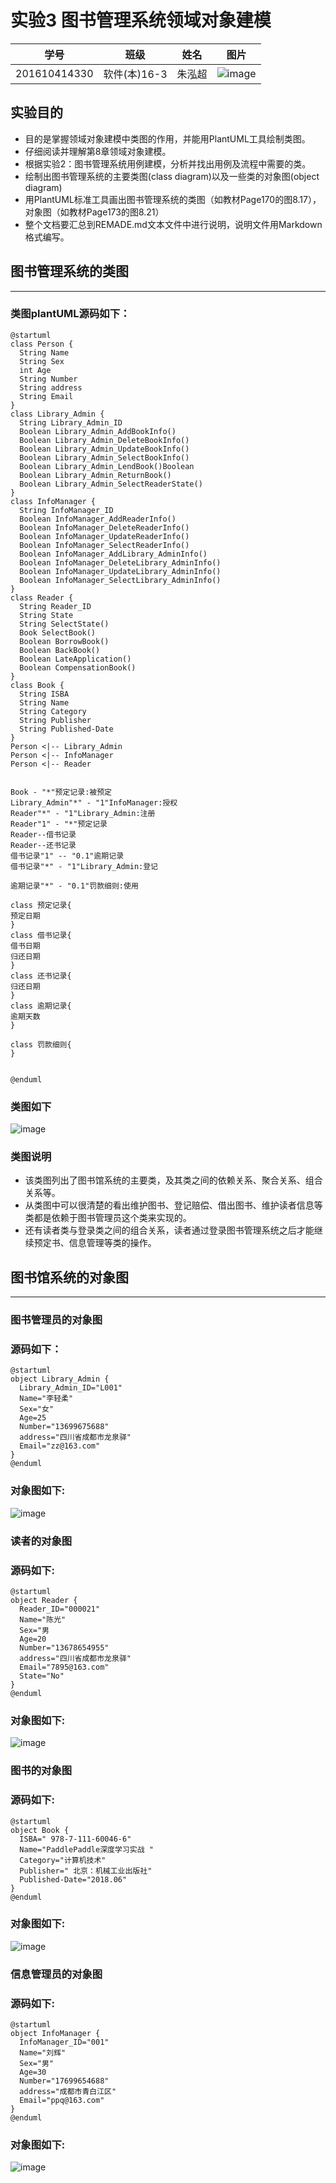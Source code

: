 实验3 图书管理系统领域对象建模
=========================
| 学号         | 班级         | 姓名 | 图片 |
|--------------|--------------|------|------|
| 201610414330 | 软件(本)16-3 | 朱泓超 |![image](https://github.com/z915287285/is_analysis/blob/master/test1/zz.jpg)    |
## 实验目的
+ 目的是掌握领域对象建模中类图的作用，并能用PlantUML工具绘制类图。
+ 仔细阅读并理解第8章领域对象建模。
+ 根据实验2：图书管理系统用例建模，分析并找出用例及流程中需要的类。
+ 绘制出图书管理系统的主要类图(class diagram)以及一些类的对象图(object diagram)
+ 用PlantUML标准工具画出图书管理系统的类图（如教材Page170的图8.17），对象图（如教材Page173的图8.21）
+ 整个文档要汇总到REMADE.md文本文件中进行说明，说明文件用Markdown格式编写。
##  图书管理系统的类图
-------------------------
### 类图plantUML源码如下：
```
@startuml
class Person {
  String Name
  String Sex
  int Age
  String Number
  String address
  String Email
}
class Library_Admin {
  String Library_Admin_ID
  Boolean Library_Admin_AddBookInfo()
  Boolean Library_Admin_DeleteBookInfo()
  Boolean Library_Admin_UpdateBookInfo()
  Boolean Library_Admin_SelectBookInfo()
  Boolean Library_Admin_LendBook()Boolean
  Boolean Library_Admin_ReturnBook()
  Boolean Library_Admin_SelectReaderState()
}
class InfoManager {
  String InfoManager_ID
  Boolean InfoManager_AddReaderInfo()
  Boolean InfoManager_DeleteReaderInfo()
  Boolean InfoManager_UpdateReaderInfo()
  Boolean InfoManager_SelectReaderInfo()
  Boolean InfoManager_AddLibrary_AdminInfo()
  Boolean InfoManager_DeleteLibrary_AdminInfo()
  Boolean InfoManager_UpdateLibrary_AdminInfo()
  Boolean InfoManager_SelectLibrary_AdminInfo()
}
class Reader {
  String Reader_ID
  String State
  String SelectState()
  Book SelectBook()
  Boolean BorrowBook()
  Boolean BackBook()
  Boolean LateApplication()
  Boolean CompensationBook()
}
class Book {
  String ISBA
  String Name
  String Category
  String Publisher
  String Published-Date
}
Person <|-- Library_Admin
Person <|-- InfoManager
Person <|-- Reader


Book - "*"预定记录:被预定
Library_Admin"*" - "1"InfoManager:授权
Reader"*" - "1"Library_Admin:注册
Reader"1" - "*"预定记录
Reader--借书记录
Reader--还书记录
借书记录"1" -- "0.1"逾期记录
借书记录"*" - "1"Library_Admin:登记

逾期记录"*" - "0.1"罚款细则:使用

class 预定记录{
预定日期
}
class 借书记录{
借书日期
归还日期
}
class 还书记录{
归还日期
}
class 逾期记录{
逾期天数
}

class 罚款细则{
}


@enduml
```
### 类图如下
![image](https://github.com/z915287285/is_analysis/blob/master/test3/class.png)
### 类图说明
+ 该类图列出了图书馆系统的主要类，及其类之间的依赖关系、聚合关系、组合关系等。
+ 从类图中可以很清楚的看出维护图书、登记赔偿、借出图书、维护读者信息等类都是依赖于图书管理员这个类来实现的。
+ 还有读者类与登录类之间的组合关系，读者通过登录图书管理系统之后才能继续预定书、信息管理等类的操作。

## 图书馆系统的对象图
-------------------------
### 图书管理员的对象图
### 源码如下：
```
@startuml
object Library_Admin {
  Library_Admin_ID="L001"
  Name="李轻柔"
  Sex="女"
  Age=25
  Number="13699675688"
  address="四川省成都市龙泉驿"
  Email="zz@163.com"
}
@enduml
```
### 对象图如下:
![image](https://github.com/z915287285/is_analysis/blob/master/test3/object4.png)
### 读者的对象图
### 源码如下:
```
@startuml
object Reader {
  Reader_ID="000021"
  Name="陈光"
  Sex="男
  Age=20
  Number="13678654955"
  address="四川省成都市龙泉驿"
  Email="7895@163.com"
  State="No"
}
@enduml
```
### 对象图如下:
![image](https://github.com/z915287285/is_analysis/blob/master/test3/object3.png)
### 图书的对象图
### 源码如下:
```
@startuml
object Book {
  ISBA=" 978-7-111-60046-6"
  Name="PaddlePaddle深度学习实战 "
  Category="计算机技术"
  Publisher=" 北京：机械工业出版社"
  Published-Date="2018.06"
}
@enduml
```
### 对象图如下:
![image](https://github.com/z915287285/is_analysis/blob/master/test3/object1.png)
### 信息管理员的对象图
### 源码如下:
```
@startuml
object InfoManager {
  InfoManager_ID="001"
  Name="刘辉"
  Sex="男"
  Age=30
  Number="17699654688"
  address="成都市青白江区"
  Email="ppq@163.com"
}
@enduml
```
### 对象图如下:
![image](https://github.com/z915287285/is_analysis/blob/master/test3/object2.png)

